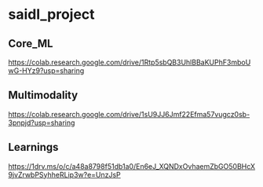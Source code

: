 # saidl_project

## Core_ML
https://colab.research.google.com/drive/1Rtp5sbQB3UhlBBaKUPhF3mboUwG-HYz9?usp=sharing

## Multimodality
https://colab.research.google.com/drive/1sU9JJ6Jmf22Efma57vugcz0sb-3pnpjd?usp=sharing

## Learnings
https://1drv.ms/o/c/a48a8798f51db1a0/En6eJ_XQNDxOvhaemZbGO50BHcX9jvZrwbPSyhheRLip3w?e=UnzJsP
